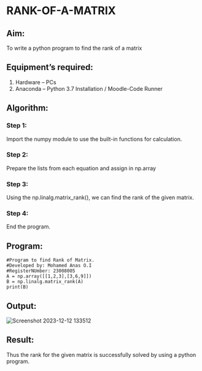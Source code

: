 # RANK-OF-A-MATRIX
## Aim:
To write a python program to find the rank of a matrix
## Equipment’s required:
1. 	Hardware – PCs
2. 	Anaconda – Python 3.7 Installation / Moodle-Code Runner
## Algorithm:
### Step 1: 
Import the numpy module to use the built-in functions for calculation.
### Step 2: 
Prepare the lists from each equation and assign in np.array
### Step 3: 
Using the np.linalg.matrix_rank(), we can find the rank of the given matrix.
### Step 4: 
End the program.
## Program:
```
#Program to find Rank of Matrix.
#Developed by: Mohamed Anas O.I
#RegisterNUmber: 23008005
A = np.array([[1,2,3],[3,6,9]])
B = np.linalg.matrix_rank(A)
print(B)
```
## Output:
![Screenshot 2023-12-12 133512](https://github.com/Anas536/RANK-OF-A-MATRIX/assets/139841834/d4827551-eddb-40e0-a79b-2764dd4cc6dc)

## Result:
Thus the rank for the given matrix is successfully solved by  using a python program.


